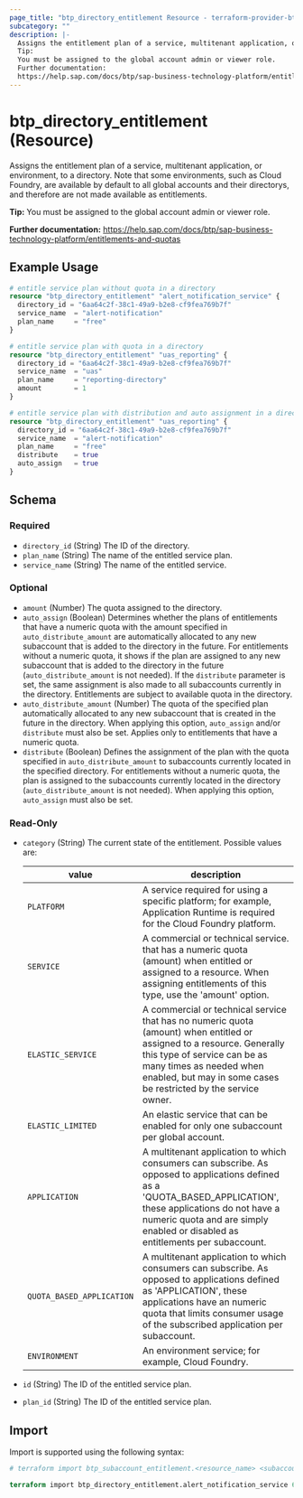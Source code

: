 ```yaml
---
page_title: "btp_directory_entitlement Resource - terraform-provider-btp"
subcategory: ""
description: |-
  Assigns the entitlement plan of a service, multitenant application, or environment, to a directory. Note that some environments, such as Cloud Foundry, are available by default to all global accounts and their directorys, and therefore are not made available as entitlements.
  Tip:
  You must be assigned to the global account admin or viewer role.
  Further documentation:
  https://help.sap.com/docs/btp/sap-business-technology-platform/entitlements-and-quotas
---
```


# btp_directory_entitlement (Resource)

Assigns the entitlement plan of a service, multitenant application, or environment, to a directory. Note that some environments, such as Cloud Foundry, are available by default to all global accounts and their directorys, and therefore are not made available as entitlements.

__Tip:__
You must be assigned to the global account admin or viewer role.

__Further documentation:__
<https://help.sap.com/docs/btp/sap-business-technology-platform/entitlements-and-quotas>

## Example Usage

```terraform
# entitle service plan without quota in a directory
resource "btp_directory_entitlement" "alert_notification_service" {
  directory_id = "6aa64c2f-38c1-49a9-b2e8-cf9fea769b7f"
  service_name  = "alert-notification"
  plan_name     = "free"
}

# entitle service plan with quota in a directory
resource "btp_directory_entitlement" "uas_reporting" {
  directory_id = "6aa64c2f-38c1-49a9-b2e8-cf9fea769b7f"
  service_name  = "uas"
  plan_name     = "reporting-directory"
  amount        = 1
}

# entitle service plan with distribution and auto assignment in a directory
resource "btp_directory_entitlement" "uas_reporting" {
  directory_id = "6aa64c2f-38c1-49a9-b2e8-cf9fea769b7f"
  service_name  = "alert-notification"
  plan_name     = "free"
  distribute    = true
  auto_assign   = true
}
```

<!-- schema generated by tfplugindocs -->
## Schema

### Required

- `directory_id` (String) The ID of the directory.
- `plan_name` (String) The name of the entitled service plan.
- `service_name` (String) The name of the entitled service.

### Optional

- `amount` (Number) The quota assigned to the directory.
- `auto_assign` (Boolean) Determines whether the plans of entitlements that have a numeric quota with the amount specified in `auto_distribute_amount` are automatically allocated to any new subaccount that is added to the directory in the future. For entitlements without a numeric quota, it shows if the plan are assigned to any new subaccount that is added to the directory in the future (`auto_distribute_amount` is not needed). If the `distribute` parameter is set, the same assignment is also made to all subaccounts currently in the directory. Entitlements are subject to available quota in the directory.
- `auto_distribute_amount` (Number) The quota of the specified plan automatically allocated to any new subaccount that is created in the future in the directory. When applying this option, `auto_assign` and/or `distribute` must also be set. Applies only to entitlements that have a numeric quota.
- `distribute` (Boolean) Defines the assignment of the plan with the quota specified in `auto_distribute_amount` to subaccounts currently located in the specified directory. For entitlements without a numeric quota, the plan is assigned to the subaccounts currently located in the directory (`auto_distribute_amount` is not needed). When applying this option, `auto_assign` must also be set.

### Read-Only

- `category` (String) The current state of the entitlement. Possible values are: 
 
  | value | description | 
  | --- | --- | 
  | `PLATFORM` |  A service required for using a specific platform; for example, Application Runtime is required for the Cloud Foundry platform. | 
  | `SERVICE` | A commercial or technical service. that has a numeric quota (amount) when entitled or assigned to a resource. When assigning entitlements of this type, use the 'amount' option. | 
  | `ELASTIC_SERVICE` | A commercial or technical service that has no numeric quota (amount) when entitled or assigned to a resource. Generally this type of service can be as many times as needed when enabled, but may in some cases be restricted by the service owner. | 
  | `ELASTIC_LIMITED` | An elastic service that can be enabled for only one subaccount per global account. | 
  | `APPLICATION` | A multitenant application to which consumers can subscribe. As opposed to applications defined as a 'QUOTA_BASED_APPLICATION', these applications do not have a numeric quota and are simply enabled or disabled as entitlements per subaccount. | 
  | `QUOTA_BASED_APPLICATION` | A multitenant application to which consumers can subscribe. As opposed to applications defined as 'APPLICATION', these applications have an numeric quota that limits consumer usage of the subscribed application per subaccount. | 
  | `ENVIRONMENT` |  An environment service; for example, Cloud Foundry. |
- `id` (String) The ID of the entitled service plan.
- `plan_id` (String) The ID of the entitled service plan.

## Import

Import is supported using the following syntax:

```terraform
# terraform import btp_subaccount_entitlement.<resource_name> <subaccount_id>,<service_name>,<plan_name>

terraform import btp_directory_entitlement.alert_notification_service 6aa64c2f-38c1-49a9-b2e8-cf9fea769b7f,alert-notification,free
```
